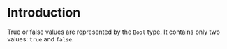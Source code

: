 # Introduction

True or false values are represented by the `Bool` type.
It contains only two values: `true` and `false`.
